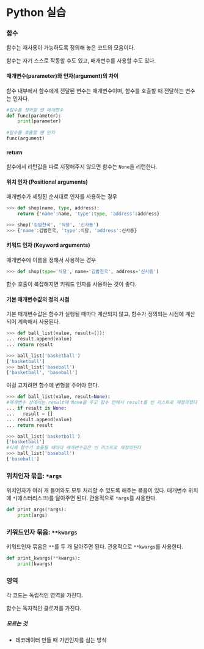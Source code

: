 # Python 실습

### 함수

함수는 재사용이 가능하도록 정의해 놓은 코드의 모음이다. 

함수는 자기 스스로 작동할 수도 있고, 매개변수를 사용할 수도 있다. 

#### 매개변수(parameter)와 인자(argument)의 차이

함수 내부에서 함수에게 전달된 변수는 매개변수이며, 함수를 호출할 때 전달하는 변수는 인자다.

```python
#함수를 정의할 땐 매개변수
def func(parameter):
	print(parameter)
    
#함수를 호출할 땐 인자
func(argument)
```

#### return

함수에서 리턴값을 따로 지정해주지 않으면 함수는 `None`을 리턴한다. 

#### 위치 인자 (Positional arguments)

매개변수가 세팅된 순서대로 인자를 사용하는 경우

```python
>>> def shop(name, type, address):
	return {'name':name, 'type':type, 'address':address}

>>> shop('김밥천국', '식당', '신사동')
>>> {'name':김밥천국, 'type':식당, 'address':신사동}

```

#### 키워드 인자 (Keyword arguments)

매개변수에 이름을 정해서 사용하는 경우

```python
>>> def shop(type='식당', name='김밥천국', address='신사동')
```

함수 호출이 복잡해지면 키워드 인자를 사용하는 것이 좋다.


#### 기본 매개변수값의 정의 시점

기본 매개변수값은 함수가 실행될 때마다 계산되지 않고, 함수가 정의되는 시점에 계산되어 계속해서 사용된다.

```python
>>> def ball_list(value, result=[]):
...	result.append(value)
...	return result

>>> ball_list('basketball')
['basketball']
>>> ball_list('baseball')
['basketball', 'baseball']

```

이걸 고치려면 함수에 변형을 주어야 한다.

```python
>>> def ball_list(value, result=None):
#매개변수 상에서는 result에 None을 주고 함수 안에서 result를 빈 리스트로 재정의했다
...	if result is None:
...	  result = []
...	result.append(value)
...	return result

>>> ball_list('basketball')
['basketball']
#이제 함수가 호출될 때마다 매개변수값은 빈 리스트로 재정의된다
>>> ball_list('baseball')
['baseball']

```


### 위치인자 묶음: `*args`

위치인자가 여러 개 들어와도 모두 처리할 수 있도록 해주는 묶음이 있다. 매개변수 위치에 `*`(애스터리스크)를 달아주면 된다. 관용적으로 `*args`를 사용한다.

```python
def print_args(*args):
	print(args)
```


### 키워드인자 묶음: `**kwargs`

키워드인자 묶음은 `**`를 두 개 달아주면 된다. 관용적으로 `**kwargs`를 사용한다.

```python
def print_kwargs(**kwargs):
	print(kwargs)
```


### 영역

각 코드는 독립적인 영역을 가진다. 




함수는 독자적인 클로저를 가진다.

##### 모르는 것

* 데코레이터 만들 때 가변인자를 심는 방식

